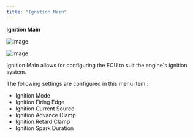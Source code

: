 ```yaml
---
title: "Ignition Main"
---
```


**Ignition Main**&nbsp;


![Image](</lib/Ignition.jpg>)


![Image](</lib/Ignition1.jpg>)


Ignition Main allows for configuring the ECU to suit the engine's ignition system. &nbsp;


The following settings are configured in this menu item :


* Ignition Mode
* Ignition Firing Edge&nbsp;
* Ignition Current Source&nbsp;
* Ignition Advance Clamp&nbsp;
* Ignition Retard Clamp&nbsp;
* Ignition Spark Duration